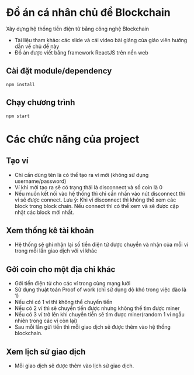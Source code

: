 # Đồ án cá nhân chủ đề Blockchain
Xây dựng hệ thống tiền điện tử bằng công nghệ Blockchain 
- Tài liệu tham khảo: các slide và cái video bài giảng của giáo viên hướng dẫn về chủ đề này<br>
- Đồ án được viết bằng framework ReactJS trên nền web

## Cài đặt module/dependency
`npm install`

## Chạy chương trình
`npm start`

# Các chức năng của project
## Tạo ví
- Chỉ cần dùng tên là có thể tạo ra ví mới (không sử dụng username/password)
- Ví khi mới tạo ra sẽ có trạng thái là disconnect và số coin là 0
- Nếu muốn kết nối vào hệ thống thì chỉ cần nhấn vào nút disconnect thì ví sẽ được connect.
Lưu ý: Khi ví disconnect thì không thể xem các block trong block chain. Nếu connect thì có thể xem và sẽ được cập nhật các block mới nhất.
## Xem thống kê tài khoản
- Hệ thống sẽ ghi nhận lại số tiền điện tử được chuyển và nhận của mỗi ví trong mỗi lần giao dịch với ví khác
## Gởi coin cho một địa chỉ khác
- Gởi tiền điện tử cho các ví trong cùng mạng lưới
- Sử dụng thuật toán Proof of work (chỉ sử dụng độ khó trong việc đào là 1)
- Nếu chỉ có 1 ví thì không thể chuyển tiền
- Nếu có 2 ví thì sẽ chuyển tiền được nhưng không thể tìm được miner
- Nếu có 3 ví trở lên khi chuyển tiền sẽ tìm được miner(random 1 ví ngẫu nhiên trong các ví còn lại)
- Sau mỗi lần gửi tiền thì mỗi giao dịch sẽ được thêm vào hệ thống blockchain.
## Xem lịch sử giao dịch
- Mỗi giao dịch sẽ được thêm vào lịch sử giao dịch.
